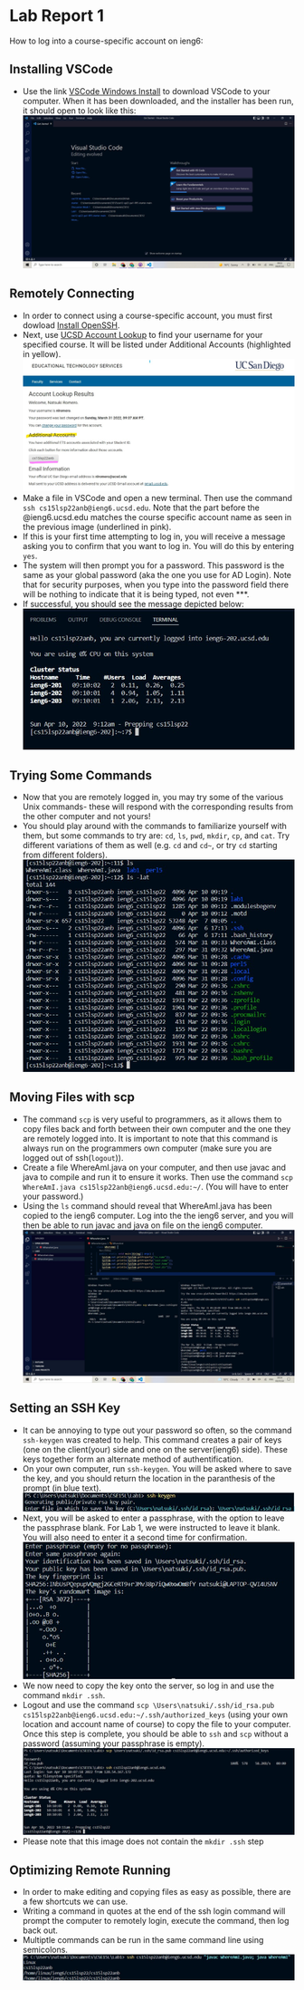 # Lab Report 1
How to log into a course-specific account on ieng6: <br>
## Installing VSCode <br>
- Use the link [VSCode Windows Install](https://go.microsoft.com/fwlink/?LinkID=534107) to download VSCode to your computer. When it has been downloaded, and the installer has been run, it should open to look like this: <br>
![Image](install-vscode.jpg)
  
## Remotely Connecting <br>
- In order to connect using a course-specific account, you must first dowload [Install OpenSSH](https://docs.microsoft.com/en-us/windows-server/administration/openssh/openssh_install_firstuse).
- Next, use [UCSD Account Lookup](https://sdacs.ucsd.edu/~icc/index.php) to find your username for your specified course. It will be listed under Additional Accounts (highlighted in yellow). <br>
![Image](find-account.jpg)
- Make a file in VSCode and open a new terminal. Then use the command ```ssh cs15lsp22anb@ieng6.ucsd.edu```. Note that the part before the @ieng6.ucsd.edu matches the course specific account name as seen in the previous image (underlined in pink).
- If this is your first time attempting to log in, you will receive a message asking you to confirm that you want to log in. You will do this by entering ```yes```.
- The system will then prompt you for a password. This password is the same as your global password (aka the one you use for AD Login). Note that for security purposes, when you type into the password field there will be nothing to indicate that it is being typed, not even ***.
- If successful, you should see the message depicted below: <br>
![Image](login.jpg)
  
## Trying Some Commands <br>
- Now that you are remotely logged in, you may try some of the various Unix commands- these will respond with the corresponding results from the other computer and not yours!
- You should play around with the commands to familiarize yourself with them, but some commands to try are: ```cd```, ```ls```, ```pwd```, ```mkdir```, ```cp```, and ```cat```. Try different variations of them as well (e.g. ```cd``` and ```cd~```, or try ```cd``` starting from different folders). <br>
![Image](commands.jpg)
  
## Moving Files with scp <br>
- The command ```scp``` is very useful to programmers, as it allows them to copy files back and forth between their own computer and the one they are remotely logged into. It is important to note that this command is always run on the programmers own computer (make sure you are logged out of ssh(```logout```)).
- Create a file WhereAmI.java on your computer, and then use javac and java to compile and run it to ensure it works. Then use the command ```scp WhereAmI.java cs15lsp22anb@ieng6.ucsd.edu:~/```. (You will have to enter your password.)
- Using the ```ls``` command should reveal that WhereAmI.java has been copied to the ieng6 computer. Log into the the ieng6 server, and you will then be able to run javac and java on file on the ieng6 computer. <br>
![Image](scp.jpg)
  
## Setting an SSH Key <br>
- It can be annoying to type out your password so often, so the command ```ssh-keygen``` was created to help. This command creates a pair of keys (one on the client(your) side and one on the server(ieng6) side). These keys together form an alternate method of authentification.
- On your own computer, run ```ssh-keygen```. You will be asked where to save the key, and you should return the location in the paranthesis of the prompt (in blue text). <br>
![Image](key-location.jpg)
- Next, you will be asked to enter a passphrase, with the option to leave the passphrase blank. For Lab 1, we were instructed to leave it blank. You will also need to enter it a second time for confirmation. <br>
![Image](make-key.jpg)
- We now need to copy the key onto the server, so log in and use the command ```mkdir .ssh```.
- Logout and use the command ```scp \Users\natsuki/.ssh/id_rsa.pub cs15lsp22anb@ieng6.ucsd.edu:~/.ssh/authorized_keys``` (using your own location and account name of course) to copy the file to your computer. Once this step is complete, you should be able to ```ssh``` and ```scp``` without a password (assuming your passphrase is empty). <br>
![Image](key-last-steps.jpg)
- Please note that this image does not contain the ```mkdir .ssh``` step
  
## Optimizing Remote Running <br>
- In order to make editing and copying files as easy as possible, there are a few shortcuts we can use.
- Writing a command in quotes at the end of the ssh login command will prompt the computer to remotely login, execute the command, then log back out.
- Multiptle commands can be run in the same command line using semicolons. <br>
![Image](semicolon.jpg)